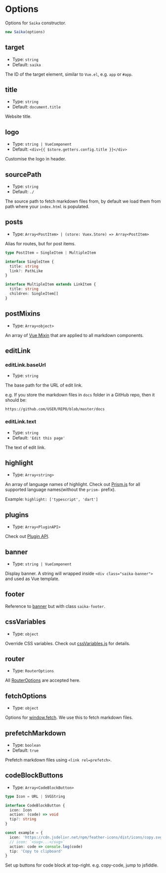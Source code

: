 # Options

Options for `Saika` constructor.

```js
new Saika(options)
```

## target

- Type: `string`
- Default: `saika`

The ID of the target element, similar to `Vue.el`, e.g. `app` or `#app`.

## title

- Type: `string`
- Default: `document.title`

Website title.

## logo

- Type: `string | VueComponent`
- Default: `<div>{{ $store.getters.config.title }}</div>`

Customise the logo in header.

## sourcePath

- Type: `string`
- Default: `./`

The source path to fetch markdown files from, by default we load them from path where your `index.html` is populated.

## posts

- Type: `Array<PostItem> | (store: Vuex.Store) => Array<PostItem>`

Alias for routes, but for post items.

```ts
type PostItem = SingleItem | MultipleItem

interface SingleItem {
  title: string
  link?: PathLike
}

interface MultipleItem extends LinkItem {
  title: string
  children: SingleItem[]
}
```

## postMixins

- Type: `Array<object>`

An array of [Vue Mixin](https://vuejs.org/v2/api/#mixins) that are applied to all markdown components.

## editLink <Badge content="Saika 2.8.0+" />

<!-- - Type: `EditLink` -->

### editLink.baseUrl

- Type: `string`

The base path for the URL of edit link.

e.g. If you store the markdown files in `docs` folder in a GitHub repo, then it should be:

```
https://github.com/USER/REPO/blob/master/docs
```

### editLink.text

- Type: `string`
- Default: `'Edit this page'`

The text of edit link.

## highlight

- Type: `Array<string>`

An array of language names of highlight. Check out [Prism.js](https://cdn.jsdelivr.net/npm/prismjs/components/) for all supported language names(without the `prism-` prefix).

Example: `highlight: ['typescript', 'dart']`

## plugins

- Type: `Array<PluginAPI>`

Check out [Plugin API](/reference/plugin-api).

## banner

- Type: `string | VueComponent`

Display banner. A string will wrapped inside `<div class="saika-banner">` and used as Vue template.

## footer

Reference to [banner](#banner) but with class `saika-footer`.

## cssVariables

- Type: `object`

Override CSS variables. Check out [cssVariables.js](https://github.com/evillt/saika/blob/master/core/src/utils/cssVariables.js) for details.

## router

- Type: `RouterOptions`

All [RouterOptions](https://router.vuejs.org/api/#router-construction-options) are accepted here.

## fetchOptions

- Type: `object`

Options for [window.fetch](https://developer.mozilla.org/en-US/docs/Web/API/Fetch_API/Using_Fetch). We use this to fetch markdown files.

## prefetchMarkdown <Badge content="Saika 2.9.0+" />

- Type: `boolean`
- Default: `true`

Prefetch markdown files using `<link rel=prefetch>`.

## codeBlockButtons <Badge content="saika 2.13.0+" />

- Type: `Array<CodeBlockButton>`

```ts
type Icon = URL | SVGString

interface CodeBlockButton {
  icon: Icon
  action: (code) => void
  tip?: string
}

const example = {
  icon: 'https://cdn.jsdelivr.net/npm/feather-icons/dist/icons/copy.svg',
  // icon: `<svg>...</svg>`
  action: code => console.log(code)
  tip: 'Copy to clipboard'
}
```

Set up buttons for code block at top-right. e.g. copy-code, jump to jsfiddle.
